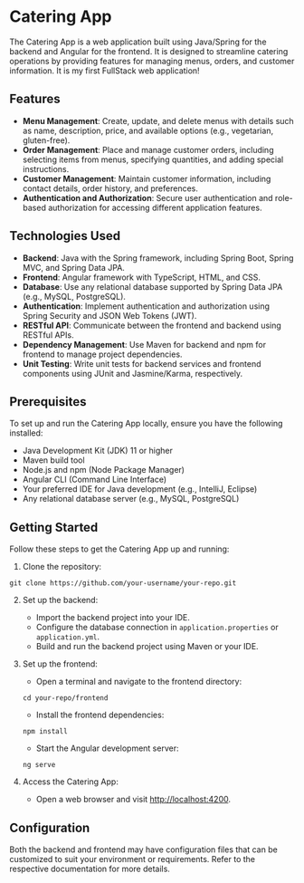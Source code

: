 # Catering App

The Catering App is a web application built using Java/Spring for the backend and Angular for the frontend. It is designed to streamline catering operations by providing features for managing menus, orders, and customer information.
It is my first FullStack web application!

## Features

- **Menu Management**: Create, update, and delete menus with details such as name, description, price, and available options (e.g., vegetarian, gluten-free).
- **Order Management**: Place and manage customer orders, including selecting items from menus, specifying quantities, and adding special instructions.
- **Customer Management**: Maintain customer information, including contact details, order history, and preferences.
- **Authentication and Authorization**: Secure user authentication and role-based authorization for accessing different application features.

## Technologies Used

- **Backend**: Java with the Spring framework, including Spring Boot, Spring MVC, and Spring Data JPA.
- **Frontend**: Angular framework with TypeScript, HTML, and CSS.
- **Database**: Use any relational database supported by Spring Data JPA (e.g., MySQL, PostgreSQL).
- **Authentication**: Implement authentication and authorization using Spring Security and JSON Web Tokens (JWT).
- **RESTful API**: Communicate between the frontend and backend using RESTful APIs.
- **Dependency Management**: Use Maven for backend and npm for frontend to manage project dependencies.
- **Unit Testing**: Write unit tests for backend services and frontend components using JUnit and Jasmine/Karma, respectively.

## Prerequisites

To set up and run the Catering App locally, ensure you have the following installed:

- Java Development Kit (JDK) 11 or higher
- Maven build tool
- Node.js and npm (Node Package Manager)
- Angular CLI (Command Line Interface)
- Your preferred IDE for Java development (e.g., IntelliJ, Eclipse)
- Any relational database server (e.g., MySQL, PostgreSQL)

## Getting Started

Follow these steps to get the Catering App up and running:

1. Clone the repository:

```shell
git clone https://github.com/your-username/your-repo.git
```

2. Set up the backend:

   - Import the backend project into your IDE.
   - Configure the database connection in `application.properties` or `application.yml`.
   - Build and run the backend project using Maven or your IDE.

3. Set up the frontend:

   - Open a terminal and navigate to the frontend directory:

   ```shell
   cd your-repo/frontend
   ```

   - Install the frontend dependencies:

   ```shell
   npm install
   ```

   - Start the Angular development server:

   ```shell
   ng serve
   ```

4. Access the Catering App:

   - Open a web browser and visit [http://localhost:4200](http://localhost:4200).

## Configuration

Both the backend and frontend may have configuration files that can be customized to suit your environment or requirements. Refer to the respective documentation for more details.
